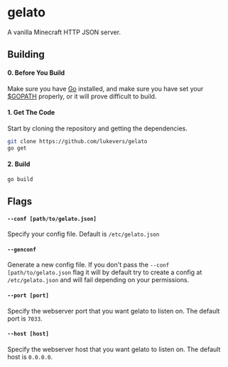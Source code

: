 # gelato

A vanilla Minecraft HTTP JSON server.

## Building

#### 0. Before You Build

Make sure you have [Go](http://golang.org/) installed, and make sure you have set your [$GOPATH](http://golang.org/doc/code.html#GOPATH) properly, or it will prove difficult to build.

#### 1. Get The Code

Start by cloning the repository and getting the dependencies.

```bash
git clone https://github.com/lukevers/gelato
go get
```

#### 2. Build

```bash
go build
```

## Flags

#### `--conf [path/to/gelato.json]`

Specify your config file. Default is `/etc/gelato.json`

#### `--genconf`

Generate a new config file. If you don't pass the `--conf [path/to/gelato.json` flag it will by default try to create a config at `/etc/gelato.json` and will fail depending on your permissions.

#### `--port [port]`

Specify the webserver port that you want gelato to listen on. The default port is `7033`.

#### `--host [host]`

Specify the webserver host that you want gelato to listen on. The default host is `0.0.0.0`.
